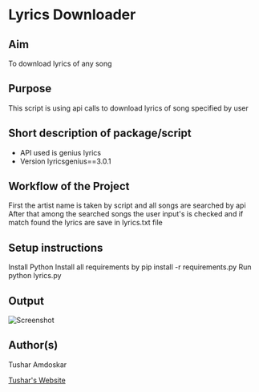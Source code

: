 # Lyrics Downloader

## Aim

To download lyrics of any song

## Purpose

This script is using api calls to download lyrics of song specified by user

## Short description of package/script

- API used is genius lyrics
- Version lyricsgenius==3.0.1


## Workflow of the Project

First the artist name is taken by script and all songs are searched by api
After that among the searched songs the user input's is checked and if match found the lyrics are save in lyrics.txt file 


## Setup instructions

Install Python
Install all requirements by pip install -r requirements.py
Run python lyrics.py


## Output

![Screenshot](https://github.com/TusharAMD/Awesome_Python_Scripts/blob/lyrics/APIScripts/Lyrics%20API/Images/Screenshot/ss.png?raw=true)

## Author(s)


Tushar Amdoskar

[Tushar's Website](https://tusharamd.github.io/)

